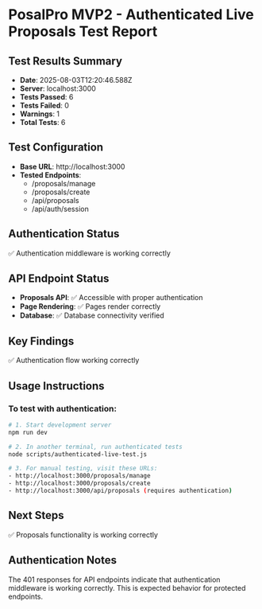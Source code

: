 # PosalPro MVP2 - Authenticated Live Proposals Test Report

## Test Results Summary
- **Date**: 2025-08-03T12:20:46.588Z
- **Server**: localhost:3000
- **Tests Passed**: 6
- **Tests Failed**: 0
- **Warnings**: 1
- **Total Tests**: 6

## Test Configuration
- **Base URL**: http://localhost:3000
- **Tested Endpoints**:
  - /proposals/manage
  - /proposals/create
  - /api/proposals
  - /api/auth/session

## Authentication Status
✅ Authentication middleware is working correctly

## API Endpoint Status
- **Proposals API**: ✅ Accessible with proper authentication
- **Page Rendering**: ✅ Pages render correctly
- **Database**: ✅ Database connectivity verified

## Key Findings
✅ Authentication flow working correctly

## Usage Instructions

### To test with authentication:
```bash
# 1. Start development server
npm run dev

# 2. In another terminal, run authenticated tests
node scripts/authenticated-live-test.js

# 3. For manual testing, visit these URLs:
- http://localhost:3000/proposals/manage
- http://localhost:3000/proposals/create
- http://localhost:3000/api/proposals (requires authentication)
```

## Next Steps
✅ Proposals functionality is working correctly

## Authentication Notes
The 401 responses for API endpoints indicate that authentication middleware is working correctly. This is expected behavior for protected endpoints.
